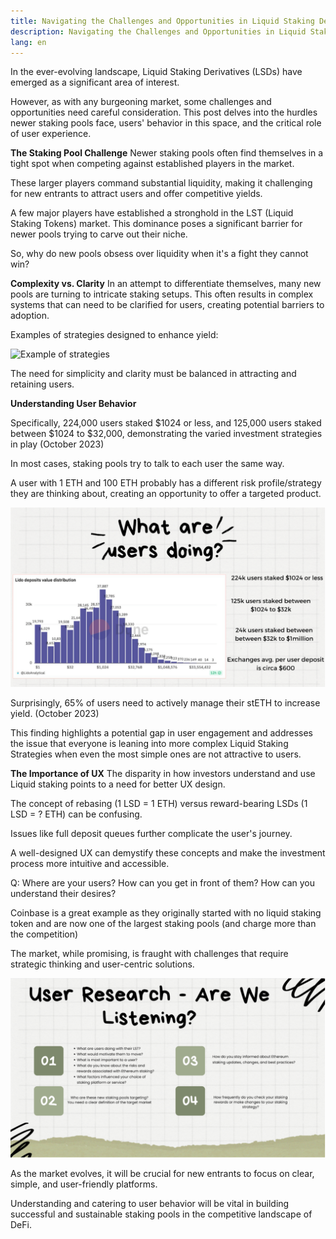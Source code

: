 ```yaml
---
title: Navigating the Challenges and Opportunities in Liquid Staking Derivatives (LSDs)
description: Navigating the Challenges and Opportunities in Liquid Staking Derivatives (LSDs) from a Web3 UX Design Perspective
lang: en
---
```


In the ever-evolving landscape, Liquid Staking Derivatives (LSDs) have emerged as a significant area of interest.

However, as with any burgeoning market, some challenges and opportunities need careful consideration. This post delves into the hurdles newer staking pools face, users' behavior in this space, and the critical role of user experience.

**The Staking Pool Challenge**
Newer staking pools often find themselves in a tight spot when competing against established players in the market. 

These larger players command substantial liquidity, making it challenging for new entrants to attract users and offer competitive yields.

A few major players have established a stronghold in the LST (Liquid Staking Tokens) market. This dominance poses a significant barrier for newer pools trying to carve out their niche.

So, why do new pools obsess over liquidity when it's a fight they cannot win?

**Complexity vs. Clarity**
In an attempt to differentiate themselves, many new pools are turning to intricate staking setups. 
This often results in complex systems that can need to be clarified for users, creating potential barriers to adoption. 

Examples of strategies designed to enhance yield:

![Example of strategies](./l.png)

The need for simplicity and clarity must be balanced in attracting and retaining users.

**Understanding User Behavior**

Specifically, 224,000 users staked $1024 or less, and 125,000 users staked between $1024 to $32,000, demonstrating the varied investment strategies in play (October 2023)

In most cases, staking pools try to talk to each user the same way.

A user with 1 ETH and 100 ETH probably has a different risk profile/strategy they are thinking about, creating an opportunity to offer a targeted product.

![Example of strategies](./2.png)

Surprisingly, 65% of users need to actively manage their stETH to increase yield. (October 2023)

This finding highlights a potential gap in user engagement and addresses the issue that everyone is leaning into more complex Liquid Staking Strategies when even the most simple ones are not attractive to users.

**The Importance of UX**
The disparity in how investors understand and use Liquid staking points to a need for better UX design. 

The concept of rebasing (1 LSD = 1 ETH) versus reward-bearing LSDs (1 LSD = ? ETH) can be confusing.

Issues like full deposit queues further complicate the user's journey. 

A well-designed UX can demystify these concepts and make the investment process more intuitive and accessible.

Q: Where are your users? How can you get in front of them? How can you understand their desires?

Coinbase is a great example as they originally started with no liquid staking token and are now one of the largest staking pools (and charge more than the competition)


The market, while promising, is fraught with challenges that require strategic thinking and user-centric solutions. 

![Example of strategies](./3.png)

As the market evolves, it will be crucial for new entrants to focus on clear, simple, and user-friendly platforms.

Understanding and catering to user behavior will be vital in building successful and sustainable staking pools in the competitive landscape of DeFi.


